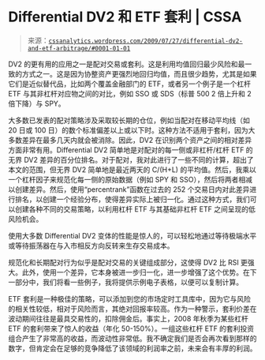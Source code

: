 <!--yml

类别：未分类

日期：2024-05-12 18:53:21

-->

# Differential DV2 和 ETF 套利 | CSSA

> 来源：[`cssanalytics.wordpress.com/2009/07/27/differential-dv2-and-etf-arbitrage/#0001-01-01`](https://cssanalytics.wordpress.com/2009/07/27/differential-dv2-and-etf-arbitrage/#0001-01-01)

DV2 的更有用的应用之一是配对交易或套利。这是利用均值回归最少风险和最一致的方式之一。这是因为协整资产更强烈地回归均值，而且很少趋势，尤其是如果它们是近似替代品，比如两个覆盖金融部门的 ETF，或者另一个例子是一个杠杆 ETF 与其非杠杆对应物之间的对比，例如 SSO 或 SDS（标普 500 2 倍上升和 2 倍下降）与 SPY。

大多数已发表的配对策略涉及采取较长期的仓位，例如当配对在移动平均线（如 20 日或 100 日）的数个标准偏差以上或以下时。这种方法不适用于套利，因为大多数差异在最多几天内就会被消除。因此，DV2 在识别两个资产之间的相对差异方面非常有用。Differential DV2 简单地是对配对的每一侧或非杠杆/杠杆 ETF 的无界 DV2 差异的百分位排名。对于配对，我对此进行了一些不同的计算，超出了本文的范围，但无界 DV2 简单地是最近两天的 C/(H+L) 的平均值。然后，我乘以一个杠杆因子来规范化每一侧的原始数据（例如 SPY 和 SSO），然后将两者相减以创建差异。然后，使用“percentrank”函数在过去的 252 个交易日内对此差异进行排名，以创建一个经验分布，使得差异实际上被归一化。通过这种方式，我们可以创建各种不同的交易策略，以利用杠杆 ETF 与其基础非杠杆 ETF 之间呈现的低风险机会。

使用大多数 Differential DV2 变体的性能是惊人的，可以轻松地通过等待极端水平或等待振荡器在与入市相反方向反转来生存交易成本。

规范化和长期配对行为似乎是配对交易的关键组成部分，这使得 DV2 比 RSI 更强大。此外，使用一个差异，它本身被进一步归一化，进一步增强了这个优势。在下一部分中，我们将看一些例子，我将提供示例电子表格，以便可以复制计算。

ETF 套利是一种极佳的策略，可以添加到您的市场定时工具库中，因为它与风险的相关性较低，相对于风险而言，其绝对回报率较高。作为一种警示，套利价差在波动期间往往是最具交易性的，扣除佣金后。事实上，2008 年秋季为某些杠杆 ETF 的套利带来了惊人的收益（年化 50-150%）。一组这些杠杆 ETF 的套利投资组合产生了非常高的收益，而波动性非常低。我不确定我们是否会再次看到那样的数字，但肯定会在足够的竞争降低了该领域的利润率之前，未来会有丰厚的利润。
